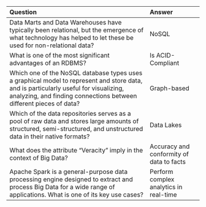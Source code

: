 | Question | Answer |
| :--- | :--- |
| Data Marts and Data Warehouses have typically been relational, but the emergence of what technology has helped to let these be used for non-relational data? | NoSQL |
| What is one of the most significant advantages of an RDBMS? | Is ACID-Compliant |
| Which one of the NoSQL database types uses a graphical model to represent and store data, and is particularly useful for visualizing, analyzing, and finding connections between different pieces of data? | Graph-based |
| Which of the data repositories serves as a pool of raw data and stores large amounts of structured, semi-structured, and unstructured data in their native formats? | Data Lakes |
| What does the attribute “Veracity” imply in the context of Big Data? | Accuracy and conformity of data to facts |
| Apache Spark is a general-purpose data processing engine designed to extract and process Big Data for a wide range of applications. What is one of its key use cases? | Perform complex analytics in real-time |
